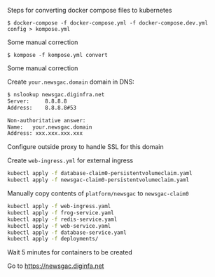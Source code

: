 Steps for converting docker compose files to kubernetes 

`$ docker-compose -f docker-compose.yml -f docker-compose.dev.yml config > kompose.yml`

Some manual correction

`$ kompose -f kompose.yml convert`

Some manual correction

Create `your.newsgac.domain` domain in DNS:
```bash
$ nslookup newsgac.diginfra.net
Server:		8.8.8.8
Address:	8.8.8.8#53

Non-authoritative answer:
Name:	your.newsgac.domain
Address: xxx.xxx.xxx.xxx
```

Configure outside proxy to handle SSL for this domain

Create `web-ingress.yml` for external ingress

```bash
kubectl apply -f database-claim0-persistentvolumeclaim.yaml 
kubectl apply -f newsgac-claim0-persistentvolumeclaim.yaml 
```

Manually copy contents of `platform/newsgac` to `newsgac-claim0`

```bash
kubectl apply -f web-ingress.yaml
kubectl apply -f frog-service.yaml 
kubectl apply -f redis-service.yaml 
kubectl apply -f web-service.yaml 
kubectl apply -f database-service.yaml
kubectl apply -f deployments/
```

Wait 5 minutes for containers to be created

Go to https://newsgac.diginfa.net

